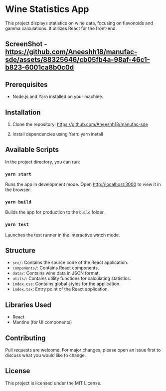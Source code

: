 # Wine Statistics App

This project displays statistics on wine data, focusing on flavonoids and gamma calculations. It utilizes React for the front-end.

## ScreenShot - https://github.com/Aneeshh18/manufac-sde/assets/88325646/cb05fb4a-98af-46c1-b823-6001ca8b0c0d

## Prerequisites

- Node.js and Yarn installed on your machine.

## Installation

1. Clone the repository: https://github.com/Aneeshh18/manufac-sde

2. Install dependencies using Yarn: yarn install

## Available Scripts

In the project directory, you can run:

### `yarn start`

Runs the app in development mode. Open [http://localhost:3000](http://localhost:3000) to view it in the browser.

### `yarn build`

Builds the app for production to the `build` folder.

### `yarn test`

Launches the test runner in the interactive watch mode.

## Structure

- `src/`: Contains the source code of the React application.
- `components/`: Contains React components.
- `data/`: Contains wine data in JSON format.
- `utils/`: Contains utility functions for calculating statistics.
- `index.css`: Contains global styles for the application.
- `index.tsx`: Entry point of the React application.

## Libraries Used

- React
- Mantine (for UI components)

## Contributing

Pull requests are welcome. For major changes, please open an issue first to discuss what you would like to change.

## License

This project is licensed under the MIT License.
